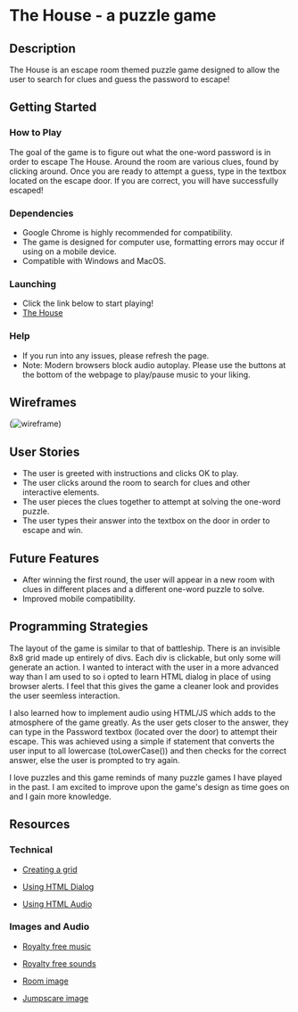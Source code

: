 # The House - a puzzle game

## Description
The House is an escape room themed puzzle game designed to allow the user to search for clues and guess the password to escape!

## Getting Started
### How to Play
The goal of the game is to figure out what the one-word password is in order to escape The House. Around the room are various clues, found by clicking around. Once you are ready to attempt a guess, type in the textbox located on the escape door. If you are correct, you will have successfully escaped!

### Dependencies
* Google Chrome is highly recommended for compatibility.
* The game is designed for computer use, formatting errors may occur if using on a mobile device.
* Compatible with Windows and MacOS.

### Launching
* Click the link below to start playing!
* [The House](https://the-house-game.netlify.app/)

### Help
* If you run into any issues, please refresh the page.
* Note: Modern browsers block audio autoplay. Please use the buttons at the bottom of the webpage to play/pause music to your liking.

## Wireframes
(![wireframe](<Screenshot 2024-02-28 at 9.45.17 PM.png>))

## User Stories
* The user is greeted with instructions and clicks OK to play.
* The user clicks around the room to search for clues and other interactive elements.
* The user pieces the clues together to attempt at solving the one-word puzzle.
* The user types their answer into the textbox on the door in order to escape and win.

## Future Features
* After winning the first round, the user will appear in a new room with clues in different places and a different one-word puzzle to solve.
* Improved mobile compatibility.

## Programming Strategies
The layout of the game is similar to that of battleship. There is an invisible 8x8 grid made up entirely of divs. Each div is clickable, but only some will generate an action. I wanted to interact with the user in a more advanced way than I am used to so i opted to learn HTML dialog in place of using browser alerts. I feel that this gives the game a cleaner look and provides the user seemless interaction.

I also learned how to implement audio using HTML/JS which adds to the atmosphere of the game greatly. As the user gets closer to the answer, they can type in the Password textbox (located over the door) to attempt their escape. This was achieved using a simple if statement that converts the user input to all lowercase (toLowerCase()) and then checks for the correct answer, else the user is prompted to try again.

I love puzzles and this game reminds of many puzzle games I have played in the past. I am excited to improve upon the game's design as time goes on and I gain more knowledge.

## Resources

### Technical
* [Creating a grid](https://medium.com/@omogidavis/creating-a-3x3-grid-with-javascript-a-step-by-step-guide-1fd2258c2ef9)

* [Using HTML Dialog](https://www.w3schools.com/tags/tag_dialog.asp)

* [Using HTML Audio](https://www.quackit.com/html/html_music_code.cfm)

### Images and Audio
* [Royalty free music](https://pixabay.com/music/)

* [Royalty free sounds](https://pixabay.com/sound-effects/)

* [Room image](https://pixabay.com/vectors/home-office-office-library-7218315/)

* [Jumpscare image](https://unsplash.com/s/photos/scary-face)
